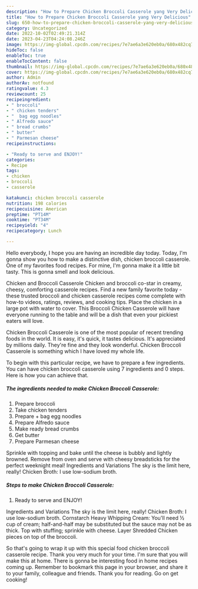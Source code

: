 ```yaml
---
description: "How to Prepare Chicken Broccoli Casserole yang Very Delicious"
title: "How to Prepare Chicken Broccoli Casserole yang Very Delicious"
slug: 650-how-to-prepare-chicken-broccoli-casserole-yang-very-delicious
category: Uncategorized
date: 2022-10-02T02:49:21.314Z
date: 2023-04-23T04:24:08.246Z
image: https://img-global.cpcdn.com/recipes/7e7ae6a3e620eb0a/680x482cq70/chicken-broccoli-casserole-recipe-main-photo.jpg
hideToc: false
enableToc: true
enableTocContent: false
thumbnail: https://img-global.cpcdn.com/recipes/7e7ae6a3e620eb0a/680x482cq70/chicken-broccoli-casserole-recipe-main-photo.jpg
cover: https://img-global.cpcdn.com/recipes/7e7ae6a3e620eb0a/680x482cq70/chicken-broccoli-casserole-recipe-main-photo.jpg
author: Admin
authorAv: notfound
ratingvalue: 4.3
reviewcount: 25
recipeingredient:
- " broccoli"
- " chicken tenders"
- "  bag egg noodles"
- " Alfredo sauce"
- " bread crumbs"
- " butter"
- " Parmesan cheese"
recipeinstructions:

- "Ready to serve and ENJOY!"
categories:
- Recipe
tags:
- chicken
- broccoli
- casserole

katakunci: chicken broccoli casserole 
nutrition: 198 calories
recipecuisine: American
preptime: "PT14M"
cooktime: "PT34M"
recipeyield: "4"
recipecategory: Lunch

---
```



Hello everybody, I hope you are having an incredible day today. Today, I'm gonna show you how to make a distinctive dish, chicken broccoli casserole. One of my favorites food recipes. For mine, I'm gonna make it a little bit tasty. This is gonna smell and look delicious.

Chicken and Broccoli Casserole Chicken and broccoli co-star in creamy, cheesy, comforting casserole recipes. Find a new family favorite today - these trusted broccoli and chicken casserole recipes come complete with how-to videos, ratings, reviews, and cooking tips. Place the chicken in a large pot with water to cover. This Broccoli Chicken Casserole will have everyone running to the table and will be a dish that even your pickiest eaters will love.

Chicken Broccoli Casserole is one of the most popular of recent trending foods in the world. It is easy, it's quick, it tastes delicious. It's appreciated by millions daily. They're fine and they look wonderful. Chicken Broccoli Casserole is something which I have loved my whole life.


To begin with this particular recipe, we have to prepare a few ingredients. You can have chicken broccoli casserole using 7 ingredients and 0 steps. Here is how you can achieve that.

<!--inarticleads1-->

##### The ingredients needed to make Chicken Broccoli Casserole:

1. Prepare  broccoli
1. Take  chicken tenders
1. Prepare  + bag egg noodles
1. Prepare  Alfredo sauce
1. Make ready  bread crumbs
1. Get  butter
1. Prepare  Parmesan cheese


Sprinkle with topping and bake until the cheese is bubbly and lightly browned. Remove from oven and serve with cheesy breadsticks for the perfect weeknight meal! Ingredients and Variations The sky is the limit here, really! Chicken Broth: I use low-sodium broth. 

<!--inarticleads2-->

##### Steps to make Chicken Broccoli Casserole:


1. Ready to serve and ENJOY!

Ingredients and Variations The sky is the limit here, really! Chicken Broth: I use low-sodium broth. Cornstarch Heavy Whipping Cream: You&#39;ll need ½ cup of cream; half-and-half may be substituted but the sauce may not be as thick. Top with stuffing; sprinkle with cheese. Layer Shredded Chicken pieces on top of the broccoli. 

So that's going to wrap it up with this special food chicken broccoli casserole recipe. Thank you very much for your time. I'm sure that you will make this at home. There is gonna be interesting food in home recipes coming up. Remember to bookmark this page in your browser, and share it to your family, colleague and friends. Thank you for reading. Go on get cooking!
